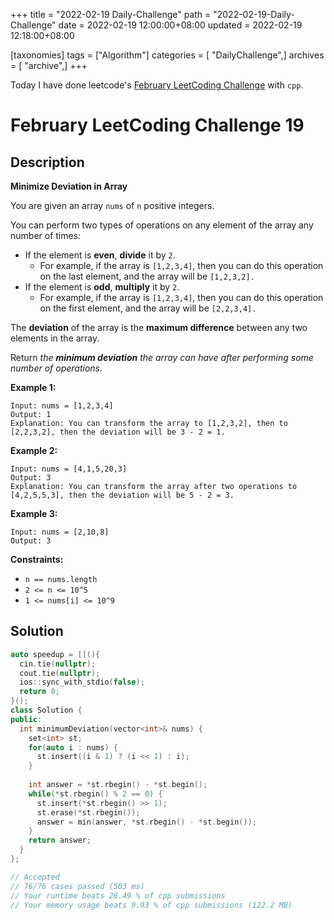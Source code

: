 +++
title = "2022-02-19 Daily-Challenge"
path = "2022-02-19-Daily-Challenge"
date = 2022-02-19 12:00:00+08:00
updated = 2022-02-19 12:18:00+08:00

[taxonomies]
tags = ["Algorithm"]
categories = [ "DailyChallenge",]
archives = [ "archive",]
+++

Today I have done leetcode's [February LeetCoding Challenge](https://leetcode.com/problems/minimize-deviation-in-array/) with `cpp`.

<!-- more -->

# February LeetCoding Challenge 19

## Description

**Minimize Deviation in Array**

You are given an array `nums` of `n` positive integers.

You can perform two types of operations on any element of the array any number of times:

- If the element is **even**, **divide** it by `2`.
  - For example, if the array is `[1,2,3,4]`, then you can do this operation on the last element, and the array will be `[1,2,3,2].`
- If the element is **odd**, **multiply** it by `2`.
  - For example, if the array is `[1,2,3,4]`, then you can do this operation on the first element, and the array will be `[2,2,3,4].`

The **deviation** of the array is the **maximum difference** between any two elements in the array.

Return *the **minimum deviation** the array can have after performing some number of operations.*

 

**Example 1:**

```
Input: nums = [1,2,3,4]
Output: 1
Explanation: You can transform the array to [1,2,3,2], then to [2,2,3,2], then the deviation will be 3 - 2 = 1.
```

**Example 2:**

```
Input: nums = [4,1,5,20,3]
Output: 3
Explanation: You can transform the array after two operations to [4,2,5,5,3], then the deviation will be 5 - 2 = 3.
```

**Example 3:**

```
Input: nums = [2,10,8]
Output: 3
```

 

**Constraints:**

- `n == nums.length`
- `2 <= n <= 10^5`
- `1 <= nums[i] <= 10^9`

## Solution

``` cpp
auto speedup = [](){
  cin.tie(nullptr);
  cout.tie(nullptr);
  ios::sync_with_stdio(false);
  return 0;
}();
class Solution {
public:
  int minimumDeviation(vector<int>& nums) {
    set<int> st;
    for(auto i : nums) {
      st.insert((i & 1) ? (i << 1) : i);
    }
    
    int answer = *st.rbegin() - *st.begin();
    while(*st.rbegin() % 2 == 0) {
      st.insert(*st.rbegin() >> 1);
      st.erase(*st.rbegin());
      answer = min(answer, *st.rbegin() - *st.begin());
    }
    return answer;
  }
};

// Accepted
// 76/76 cases passed (503 ms)
// Your runtime beats 26.49 % of cpp submissions
// Your memory usage beats 9.93 % of cpp submissions (122.2 MB)
```
